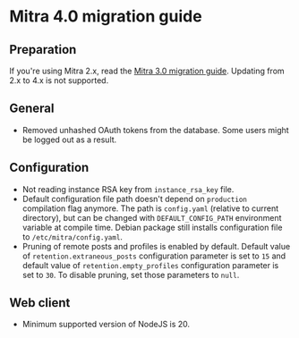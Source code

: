 # Mitra 4.0 migration guide

## Preparation

If you're using Mitra 2.x, read the [Mitra 3.0 migration guide](./mitra_3_0.md). Updating from 2.x to 4.x is not supported.

## General

- Removed unhashed OAuth tokens from the database. Some users might be logged out as a result.

## Configuration

- Not reading instance RSA key from `instance_rsa_key` file.
- Default configuration file path doesn't depend on `production` compilation flag anymore. The path is `config.yaml` (relative to current directory), but can be changed with `DEFAULT_CONFIG_PATH` environment variable at compile time. Debian package still installs configuration file to `/etc/mitra/config.yaml`.
- Pruning of remote posts and profiles is enabled by default. Default value of `retention.extraneous_posts` configuration parameter is set to `15` and default value of `retention.empty_profiles` configuration parameter is set to `30`. To disable pruning, set those parameters to `null`.

## Web client

- Minimum supported version of NodeJS is 20.
